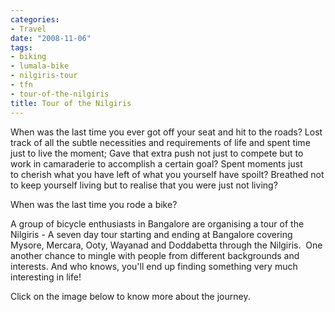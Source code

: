 ```yaml
---
categories:
- Travel
date: "2008-11-06"
tags:
- biking
- lumala-bike
- nilgiris-tour
- tfn
- tour-of-the-nilgiris
title: Tour of the Nilgiris
---
```


When was the last time you ever got off your seat and hit to the roads? Lost track of all the subtle necessities and requirements of life and spent time just to live the moment; Gave that extra push not just to compete but to work in camaraderie to accomplish a certain goal? Spent moments just to cherish what you have left of what you yourself have spoilt? Breathed not to keep yourself living but to realise that you were just not living?

When was the last time you rode a bike?

A group of bicycle enthusiasts in Bangalore are organising a tour of the Nilgiris - A seven day tour starting and ending at Bangalore covering Mysore, Mercara, Ooty, Wayanad and Doddabetta through the Nilgiris.  One another chance to mingle with people from different backgrounds and interests. And who knows, you'll end up finding something very much interesting in life!

Click on the image below to know more about the journey. 

[](http://www.tourofnilgiris.com/ "Tour of the Nilgiris")

